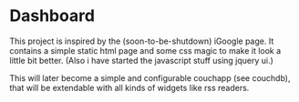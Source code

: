 Dashboard
=========

This project is inspired by the (soon-to-be-shutdown) iGoogle page.
It contains a simple static html page and some css magic to make it look a little bit better.
(Also i have started the javascript stuff using jquery ui.)

This will later become a simple and configurable couchapp (see couchdb),
that will be extendable with all kinds of widgets like rss readers.
